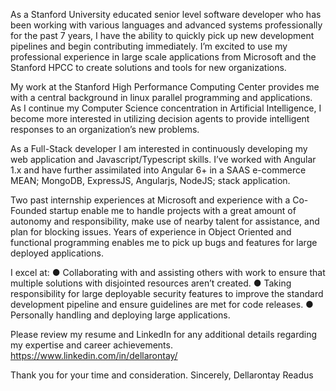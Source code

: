 <!---
DellarontayR/DellarontayR is a ✨ special ✨ repository because its `README.md` (this file) appears on your GitHub profile.
You can click the Preview link to take a look at your changes.
--->
As a Stanford University educated senior level software developer who has been working with various languages and advanced systems professionally for the past 7 years, I have the ability to quickly pick up new development pipelines and begin contributing immediately. I’m excited to use my professional experience in large scale applications from Microsoft and the Stanford HPCC to create solutions and tools for new organizations.

My work at the Stanford High Performance Computing Center provides me with a central background in linux parallel programming and applications. As I continue my Computer Science concentration in Artificial Intelligence, I become more interested in utilizing decision agents to provide intelligent responses to an organization’s new problems.

As a Full-Stack developer I am interested in continuously developing my web application and Javascript/Typescript skills. I’ve worked with Angular 1.x and have further assimilated into Angular 6+ in a SAAS e-commerce MEAN; MongoDB, ExpressJS, Angularjs, NodeJS; stack application.

Two past internship experiences at Microsoft and experience with a Co-Founded startup enable me to handle projects with a great amount of autonomy and responsibility, make use of nearby talent for assistance, and plan for blocking issues. Years of experience in Object Oriented and functional programming enables me to pick up bugs and features for large deployed applications.

I excel at:
● Collaborating with and assisting others with work to ensure that multiple solutions with disjointed resources aren’t created.
● Taking responsibility for large deployable security features to improve the standard development pipeline and ensure guidelines are met for code releases.
● Personally handling and deploying large applications.

Please review my resume and LinkedIn for any additional details regarding my expertise and
career achievements.
https://www.linkedin.com/in/dellarontay/

Thank you for your time and consideration.
Sincerely,
Dellarontay Readus




